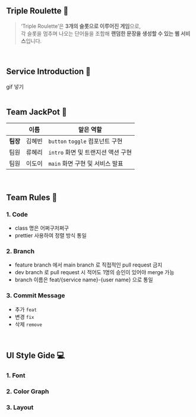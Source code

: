 ## Triple Roulette 🎰
> ‘Triple Roulette’은 **3개의 슬롯으로 이루어진 게임**으로, <br />
각 슬롯을 멈추며 나오는 단어들을 조합해 **랜덤한 문장을 생성할 수 있는 웹 서비스**입니다.
<br />

## Service Introduction 👀
gif 넣기
<br /><br />

## Team JackPot 👥
| | 이름 | 맡은 역할 |
| --- | --- | --- |
| **팀장** | 김혜빈 | `button` `toggle` 컴포넌트 구현 |
| 팀원 | 류혜리 | `intro` 화면 및 트랜지션 액션 구현 |
| 팀원 | 이도이 | `main` 화면 구현 및 서비스 발표 |
<br />

## Team Rules 💬
### 1. Code
- class 명은 어쩌구저쩌구
- prettier 사용하여 정렬 방식 통일
### 2. Branch
- feature branch 에서 main branch 로 직접적인 pull request 금지
- dev branch 로 pull request 시 적어도 1명의 승인이 있어야 merge 가능
- branch 이름은 feat/{service name}-{user name} 으로 통일
### 3. Commit Message
- 추가 `feat`
- 변경 `fix`
- 삭제 `remove`
<br />

## UI Style Gide 💻
### 1. Font
### 2. Color Graph
### 3. Layout
